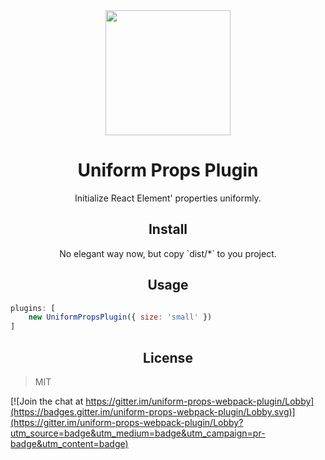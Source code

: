
<div align="center">
  <a href="https://github.com/webpack/webpack">
    <img width="200" height="200"
      src="https://webpack.js.org/assets/icon-square-big.svg">
  </a>
  <h1>Uniform Props Plugin</h1>
  <p>Initialize React Element' properties uniformly.</p>
</div>

<h2 align="center">Install</h2>

<div align="center">No elegant way now, but copy `dist/*` to you project.</div>

<h2 align="center">Usage</h2>

```js
plugins: [
    new UniformPropsPlugin({ size: 'small' })
]
```

<h2 align="center">License</h2>

> MIT


[![Join the chat at https://gitter.im/uniform-props-webpack-plugin/Lobby](https://badges.gitter.im/uniform-props-webpack-plugin/Lobby.svg)](https://gitter.im/uniform-props-webpack-plugin/Lobby?utm_source=badge&utm_medium=badge&utm_campaign=pr-badge&utm_content=badge)